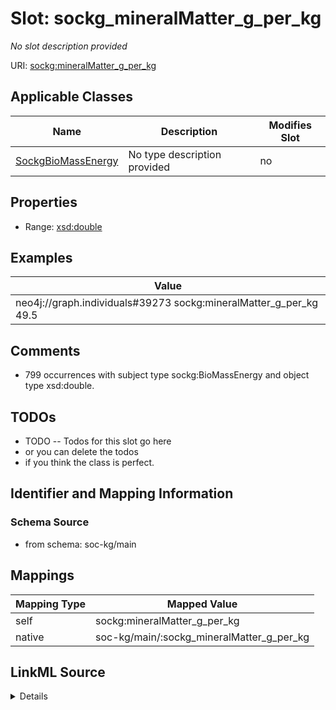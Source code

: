 

# Slot: sockg_mineralMatter_g_per_kg


_No slot description provided_





URI: [sockg:mineralMatter_g_per_kg](http://www.semanticweb.org/sockg/ontologies/2024/0/soil-carbon-ontology/mineralMatter_g_per_kg)



<!-- no inheritance hierarchy -->





## Applicable Classes

| Name | Description | Modifies Slot |
| --- | --- | --- |
| [SockgBioMassEnergy](../classes/SockgBioMassEnergy.md) | No type description provided |  no  |







## Properties

* Range: [xsd:double](http://www.w3.org/2001/XMLSchema#double)






## Examples

| Value |
| --- |
| neo4j://graph.individuals#39273 sockg:mineralMatter_g_per_kg 49.5 |

## Comments

* 799 occurrences with subject type sockg:BioMassEnergy and object type xsd:double.

## TODOs

* TODO -- Todos for this slot go here
* or you can delete the todos
* if you think the class is perfect.

## Identifier and Mapping Information







### Schema Source


* from schema: soc-kg/main




## Mappings

| Mapping Type | Mapped Value |
| ---  | ---  |
| self | sockg:mineralMatter_g_per_kg |
| native | soc-kg/main/:sockg_mineralMatter_g_per_kg |




## LinkML Source

<details>
```yaml
name: sockg_mineralMatter_g_per_kg
description: No slot description provided
todos:
- TODO -- Todos for this slot go here
- or you can delete the todos
- if you think the class is perfect.
comments:
- 799 occurrences with subject type sockg:BioMassEnergy and object type xsd:double.
examples:
- value: neo4j://graph.individuals#39273 sockg:mineralMatter_g_per_kg 49.5
from_schema: soc-kg/main
rank: 1000
slot_uri: sockg:mineralMatter_g_per_kg
alias: sockg_mineralMatter_g_per_kg
domain_of:
- sockg_BioMassEnergy
range: double

```
</details>